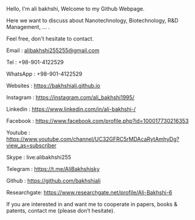 Hello, I'm ali bakhshi, Welcome to my Github Webpage.

Here we want to discuss about Nanotechnology, Biotechnology, R&D Management, ... .

Feel free, don't hesitate to contact.

Email 	  	: alibakhshi255255@gmail.com

Tel			: +98-901-4122529

WhatsApp	: +98-901-4122529

Websites  	: https://bakhshiali.github.io

Instagram	: https://instagram.com/ali_bakhshi1995/

Linkedin	: https://www.linkedin.com/in/ali-bakhshi-/

Facebook	: https://www.facebook.com/profile.php?id=100017730216353

Youtube		: https://www.youtube.com/channel/UC32GFRC5rMDAcaRytAmhyDg?view_as=subscriber

Skype		: live:alibakhshi255

Telegram	: https://t.me/AliBakhshisky

Github		: https://github.com/bakhshiali

Researchgate: https://www.researchgate.net/profile/Ali-Bakhshi-6

If you are interested in and want me to cooperate in papers, books & patents, contact me (please don’t hesitate).
